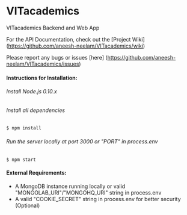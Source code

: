 VITacademics============VITacademics Backend and Web AppFor the API Documentation, check out the [Project Wiki] (https://github.com/aneesh-neelam/VITacademics/wiki)Please report any bugs or issues [here] (https://github.com/aneesh-neelam/VITacademics/issues) #### Instructions for Installation:###### Install Node.js 0.10.x ###### Install all dependencies    $ npm install###### Run the server locally at port 3000 or "PORT" in process.env    $ npm start    #### External Requirements:* A MongoDB instance running locally or valid "MONGOLAB_URI"/"MONGOHQ_URI" string in process.env * A valid "COOKIE_SECRET" string in process.env for better security (Optional)